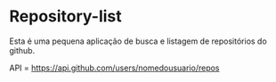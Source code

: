 # Repository-list
Esta é uma pequena aplicação de busca e listagem de repositórios do github. 

API = https://api.github.com/users/nomedousuario/repos
